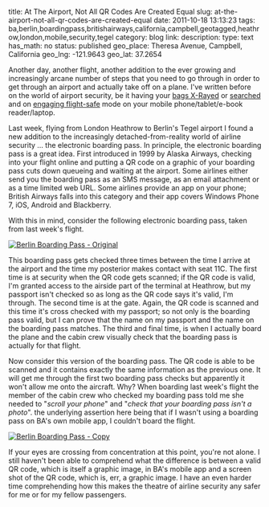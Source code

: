 title: At The Airport, Not All QR Codes Are Created Equal
slug: at-the-airport-not-all-qr-codes-are-created-equal
date: 2011-10-18 13:13:23
tags: ba,berlin,boardingpass,britishairways,california,campbell,geotagged,heathrow,london,mobile,security,tegel
category: blog
link: 
description: 
type: text
has_math: no
status: published
geo_place: Theresa Avenue, Campbell, California
geo_lng: -121.9643
geo_lat: 37.2654

Another day, another flight, another addition to the ever growing and increasingly arcane number of steps that you need to go through in order to get through an airport and actually take off on a plane. I've written before on the world of airport security, be it having your [bags X-Rayed](/2011/01/26/airport-security-x-ray-oddness/ "/2011/01/26/airport-security-x-ray-oddness/") or [searched](/2010/02/08/the-airport-security-ritual/ "/2010/02/08/the-airport-security-ritual/") and on [engaging flight-safe](/2010/09/23/flight-safe-mode/ "/2010/09/23/flight-safe-mode/") mode on your mobile phone/tablet/e-book reader/laptop.

Last week, flying from London Heathrow to Berlin's Tegel airport I found a new addition to the increasingly detached-from-reality world of airline security ... the electronic boarding pass. In principle, the electronic boarding pass is a great idea. First introduced in 1999 by Alaska Airways, checking into your flight online and putting a QR code on a graphic of your boarding pass cuts down queueing and waiting at the airport. Some airlines either send you the boarding pass as an SMS message, as an email attachment or as a time limited web URL. Some airlines provide an app on your phone; British Airways falls into this category and their app covers Windows Phone 7, iOS, Android and Blackberry.

<!-- TEASER_END -->

With this in mind, consider the following electronic boarding pass, taken from last week's flight.

[![Berlin Boarding Pass - Original](/wp-content/uploads/2011/10/Berlin-Boarding-Pass-Original.png)](/wp-content/uploads/2011/10/Berlin-Boarding-Pass-Original.png "Berlin Boarding Pass - Original")

This boarding pass gets checked three times between the time I arrive at the airport and the time my posterior makes contact with seat 11C. The first time is at security when the QR code gets scanned; if the QR code is valid, I'm granted access to the airside part of the terminal at Heathrow, but my passport isn't checked so as long as the QR code says it's valid, I'm through. The second time is at the gate. Again, the QR code is scanned and this time it's cross checked with my passport; so not only is the boarding pass valid, but I can prove that the name on my passport and the name on the boarding pass matches. The third and final time, is when I actually board the plane and the cabin crew visually check that the boarding pass is actually for that flight.

Now consider this version of the boarding pass. The QR code is able to be scanned and it contains exactly the same information as the previous one. It will get me through the first two boarding pass checks but apparently it won't allow me onto the aircraft. Why? When boarding last week's flight the member of the cabin crew who checked my boarding pass told me she needed to "*scroll your phone*" and "*check that your boarding pass isn't a photo*". the underlying assertion here being that if I wasn't using a boarding pass on BA's own mobile app, I couldn't board the flight.

[![Berlin Boarding Pass - Copy](/wp-content/uploads/2011/10/Berlin-Boarding-Pass-Copy.png)](/wp-content/uploads/2011/10/Berlin-Boarding-Pass-Copy.png "Berlin Boarding Pass - Copy")

If your eyes are crossing from concentration at this point, you're not alone. I still haven't been able to comprehend what the difference is between a valid QR code, which is itself a graphic image, in BA's mobile app and a screen shot of the QR code, which is, err, a graphic image. I have an even harder time comprehending how this makes the theatre of airline security any safer for me or for my fellow passengers.




